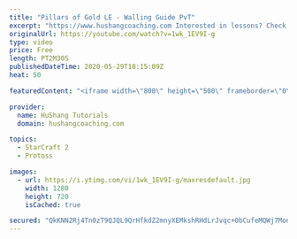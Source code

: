 ```yaml
---
title: "Pillars of Gold LE - Walling Guide PvT"
excerpt: "https://www.hushangcoaching.com Interested in lessons? Check out the website for more information ------------------------------------------------------------------------------------------------------- Want to support HuShang Tutorials directly? Patreon is a website where you can contribute a monthly"
originalUrl: https://youtube.com/watch?v=1wk_1EV9I-g
type: video
price: Free
length: PT2M30S
publishedDateTime: 2020-05-29T18:15:09Z
heat: 50

featuredContent: "<iframe width=\"800\" height=\"500\" frameborder=\"0\" src=\"https://www.youtube.com/embed/1wk_1EV9I-g\" allow=\"accelerometer; autoplay; encrypted-media; gyroscope; picture-in-picture\" allowfullscreen></iframe>"

provider:
  name: HuShang Tutorials
  domain: hushangcoaching.com

topics:
  - StarCraft 2
  - Protoss

images:
  - url: https://i.ytimg.com/vi/1wk_1EV9I-g/maxresdefault.jpg
    width: 1280
    height: 720
    isCached: true

secured: "QkKNN2Rj4Tn0zT9QJQL9QrHfkdZ2mnyXEMkshRHdLrJvqc+0bCufeMQWj7MonXytRBA5pUQsxwEx75oZXN8wj4EWN5vVxTT1lrXvGIOFlaDjSORMvbY/kJPdFa4OS3gVUrJVajnspNgWPfkPUe8uatBdMTdE6DfLF69jt67dThons0vnR/HBYrR4BGoH0kcHXR0oixYUw0BJiCwqoH7xDmSAFKMtinSxfs+ZfkwN/rYvelQZKLcWWaBLnzOY7XjhqBOvwdykXQu9VtRpu/6I8yJWcggrhU4OAHQJ6auTjKBakGKYs8E58hqcSkc3g9p/l6HszFtzf5renSDwreGq6qdXnJMA5wvrY/OmCrm2qBkmZvYCBegK4It2nx2Pa/F4jgaMb8hCNQfYH8YQraLrTGRRvTFUDiCMe+lWAHT1+eE=;KwjSYGf019SLGObX2CMU1w=="
---
```


